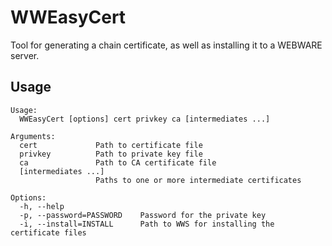 # WWEasyCert

Tool for generating a chain certificate, as well as installing it to a WEBWARE server.

## Usage

```usage
Usage:
  WWEasyCert [options] cert privkey ca [intermediates ...]

Arguments:
  cert             Path to certificate file
  privkey          Path to private key file
  ca               Path to CA certificate file
  [intermediates ...]
                   Paths to one or more intermediate certificates

Options:
  -h, --help
  -p, --password=PASSWORD    Password for the private key
  -i, --install=INSTALL      Path to WWS for installing the certificate files
```
